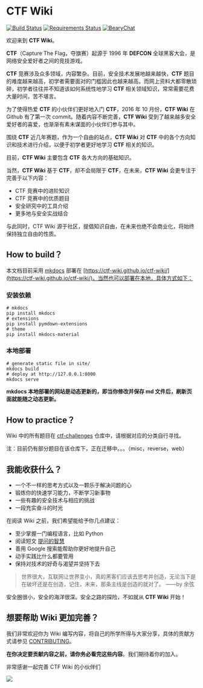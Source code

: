 
# CTF Wiki

[![Build Status](https://travis-ci.org/ctf-wiki/ctf-wiki.svg?branch=master)](https://travis-ci.org/ctf-wiki/ctf-wiki)
[![Requirements Status](https://requires.io/github/ctf-wiki/ctf-wiki/requirements.svg?branch=master)](https://requires.io/github/ctf-wiki/ctf-wiki/requirements/?branch=master)
[![BearyChat](https://img.shields.io/badge/bearychat-join_chat-green.svg)](https://ctf-wiki.bearychat.com)

欢迎来到 **CTF Wiki**。

**CTF**（Capture The Flag，夺旗赛）起源于 1996 年 **DEFCON** 全球黑客大会，是网络安全爱好者之间的竞技游戏。

**CTF** 竞赛涉及众多领域，内容繁杂。目前，安全技术发展地越来越快，**CTF** 题目的难度越来越高，初学者需要面对的门槛因此也越来越高。而网上资料大都零散琐碎，初学者往往并不知道该如何系统性地学习 **CTF** 相关领域知识，常常需要花费大量时间，苦不堪言。

为了使得热爱 **CTF** 的小伙伴们更好地入门 **CTF**，2016 年 10 月份，**CTF Wiki** 在 Github 有了第一次 commit。随着内容不断完善，**CTF Wiki** 受到了越来越多安全爱好者的喜爱，也渐渐有素未谋面的小伙伴们参与其中。 

围绕 **CTF** 近几年赛题，作为一个自由的站点，**CTF Wiki** 对 **CTF** 中的各个方向知识和技术进行介绍，以便于初学者更好地学习 **CTF** 相关的知识。

目前，**CTF Wiki** 主要包含 **CTF** 各大方向的基础知识。

当然，**CTF Wiki** 基于 **CTF**，却不会局限于 **CTF**，在未来，**CTF Wiki** 会更专注于完善于以下内容：

- CTF 竞赛中的进阶知识
- CTF 竞赛中的优质题目
- 安全研究中的工具介绍
- 更多地与安全实战结合

与此同时，CTF Wiki 源于社区，提倡知识自由，在未来也绝不会商业化，将始终保持独立自由的性质。

## How to build？

本文档目前采用 [mkdocs](https://github.com/mkdocs/mkdocs) 部署在 [https://ctf-wiki.github.io/ctf-wiki/](https://ctf-wiki.github.io/ctf-wiki/)。当然也可以部署在本地，具体方式如下：

### 安装依赖

```shell
# mkdocs
pip install mkdocs
# extensions
pip install pymdown-extensions
# theme
pip install mkdocs-material
```

### 本地部署

```shell
# generate static file in site/
mkdocs build
# deploy at http://127.0.0.1:8000
mkdocs serve
```

**mkdocs 本地部署的网站是动态更新的，即当你修改并保存 md 文件后，刷新页面就能随之动态更新。**

## How to practice？

Wiki 中的所有题目在 [ctf-challenges](https://github.com/ctf-wiki/ctf-challenges) 仓库中，请根据对应的分类自行寻找。

注：目前仍有部分题目在该仓库下，正在迁移中。。。（misc，reverse，web）

## 我能收获什么？

* 一个不一样的思考方式以及一颗乐于解决问题的心
* 锻炼你的快速学习能力，不断学习新事物
* 一些有趣的安全技术与相应的挑战
* 一段充实奋斗的时光

在阅读 Wiki 之前，我们希望能给予你几点建议：

* 至少掌握一门编程语言，比如 Python
* 阅读短文 [提问的智慧](http://www.jianshu.com/p/60dd8e9cd12f)
* 善用 Google 搜索能帮助你更好地提升自己
* 动手实践比什么都要管用
* 保持对技术的好奇与渴望并坚持下去

> 世界很大，互联网让世界变小，真的黑客们应该去思考并创造，无论当下是在破坏还是在创造，记住，未来，那条主线是创造的就对了。 ——by 余弦

安全圈很小，安全的海洋很深。安全之路的探险，不如就从 **CTF Wiki** 开始！

## 想要帮助 Wiki 更加完善？

我们非常欢迎你为 Wiki 编写内容，将自己的所学所得与大家分享，具体的贡献方式请参见 [CONTRIBUTING](.github/CONTRIBUTING.md)。 

**在你决定要贡献内容之前，请你务必看完这些内容**。我们期待着你的加入。

非常感谢一起完善 CTF Wiki 的小伙伴们

<a href="https://github.com/ctf-wiki/ctf-wiki/graphs/contributors"><img src="https://opencollective.com/ctf-wiki/contributors.svg?width=890" /></a>
